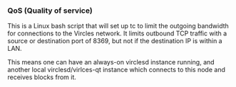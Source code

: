 ### QoS (Quality of service) ###

This is a Linux bash script that will set up tc to limit the outgoing bandwidth for connections to the Vircles network. It limits outbound TCP traffic with a source or destination port of 8369, but not if the destination IP is within a LAN.

This means one can have an always-on virclesd instance running, and another local virclesd/virlces-qt instance which connects to this node and receives blocks from it.
